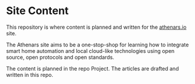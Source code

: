 # Site Content

This repository is where content is planned and written for the [athenars.io](https://athenars.io) site.

The Athenars site aims to be a one-stop-shop for learning how to integrate smart home automation and local cloud-like technologies using open source, open protocols and open standards.

The content is planned in the repo Project. The articles are drafted and written in this repo.
